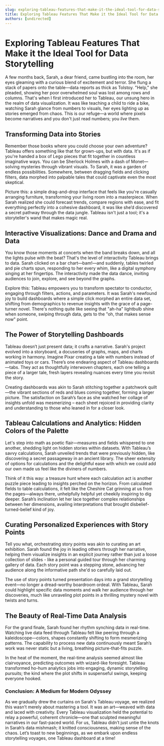 ```yaml
---
slug: exploring-tableau-features-that-make-it-the-ideal-tool-for-data-storytelling
title: Exploring Tableau Features That Make it the Ideal Tool for Data Storytelling
authors: [undirected]
---
```



# Exploring Tableau Features That Make it the Ideal Tool for Data Storytelling

A few months back, Sarah, a dear friend, came bustling into the room, her eyes gleaming with a curious blend of excitement and terror. She flung a stack of papers onto the table—data reports as thick as Tolstoy. "Help," she pleaded, showing her poor overwhelmed soul was lost among rows and columns. That's when I first introduced her to Tableau, our unsung hero in the realm of data visualization. It was like teaching a child to ride a bike, watching Sarah glance from numbers to visuals, her eyes lighting up as stories emerged from chaos. This is our refuge—a world where pixels become narratives and you don't just read numbers; you *live* them.

## Transforming Data into Stories

Remember those books where you could choose your own adventure? Tableau offers something like that for grown-ups, but with data. It's as if you're handed a box of Lego pieces that fit together in countless imaginative ways. You can be Sherlock Holmes with a dash of Monet—solving mysteries through vibrant visuals. To Sarah, it was a garden of endless possibilities. Somewhere, between dragging fields and clicking filters, data morphed into palpable tales that could captivate even the most skeptical. 

Picture this: a simple drag-and-drop interface that feels like you're casually arranging furniture, transforming your living room into a masterpiece. When Sarah realized she could forecast trends, compare regions with ease, and fit everything perfectly into a cohesive dashboard, it was like she’d discovered a secret pathway through the data jungle. Tableau isn't just a tool; it's a storyteller's wand that makes magic real.

## Interactive Visualizations: Dance and Drama and Data

You know those moments at concerts when the band breaks down, and all the lights pulse with the beat? That's the level of interactivity Tableau brings to data. Sarah clicked on a bar chart—bam!—and suddenly, tables twirled and pie charts spun, responding to her every whim, like a digital symphony singing at her fingertips. The interactivity made the data dance, inviting audiences to join, explore, and see beyond the graphs.

Explore this: Tableau empowers you to transform spectator to conductor, engaging through filters, actions, and parameters. It was Sarah's newfound joy to build dashboards where a simple click morphed an entire data set, shifting from demographics to revenue insights with the grace of a page-turner novel. There's nothing quite like seeing that "ah-ha" lightbulb shine when someone, swiping through data, gets to the "oh, that makes sense now" point.

## The Power of Storytelling Dashboards

Tableau doesn’t just present data; it crafts a narrative. Sarah's project evolved into a storyboard, a docuseries of graphs, maps, and charts working in harmony. Imagine Pixar creating a tale with numbers instead of animated toys or cars. There’s one endearing aspect of Tableau dashboards—tabs. They act as thoughtfully interwoven chapters, each one telling a piece of a larger tale, fresh layers revealing nuances every time you revisit the story.

Creating dashboards was akin to Sarah stitching together a patchwork quilt—the vibrant sections of reds and blues coming together, forming a larger picture. The satisfaction on Sarah’s face as she watched her collage of insights unfold was mesmerizing – each sheet rejoiced in providing clarity and understanding to those who leaned in for a closer look.

## Tableau Calculations and Analytics: Hidden Colors of the Palette

Let's step into math as poetic flair—measures and fields whispered to one another, shedding light on hidden stories within datasets. With Tableau’s savvy calculations, Sarah unveiled trends that were previously hidden, like discovering a secret passageway in an ancient library. The sheer extensity of options for calculations and the delightful ease with which we could add our own made us feel like the diviners of numbers.

Think of it this way: a treasure hunt where each calculation act is another puzzle piece leading to insights perched on the horizon. From calculated fields to table calculations, it felt like the Cheshire Cat grinning at us from the pages—always there, unhelpfully helpful yet cheekily inspiring to dig deeper. Sarah’s inclination let her lace together complex relationships between her dimensions, availing interpretations that brought disbelief-turned-belief kind of joy.

## Curating Personalized Experiences with Story Points

Tell you what, orchestrating story points was akin to curating an art exhibition. Sarah found the joy in leading others through her narrative, helping them visualize insights in an explicit journey rather than just a loose collection of slides - like a personal guided tour through her charming gallery of data. Each story point was a stepping stone, advancing her audience along the informative path she'd so carefully laid out.

The use of story points turned presentation days into a grand storytelling event—no longer a dread-worthy boardroom ordeal. With Tableau, Sarah could highlight specific data moments and walk her audience through her discoveries, much like unraveling plot points in a thrilling mystery novel with twists and turns.

## The Beauty of Real-Time Data Analysis

For the grand finale, Sarah found her rhythm synching data in real-time. Watching live data feed through Tableau felt like peering through a kaleidoscope—colors, shapes constantly shifting to form mesmerizing patterns. The capability to process new data continuously meant Sarah’s work was never static but a living, breathing picture-that-fits puzzle.

In the heat of the moment, the real-time analysis seemed almost like clairvoyance, predicting outcomes with wizard-like foresight. Tableau transformed ho-hum analytics jobs into engaging, dynamic storytelling pursuits; the kind where the plot shifts in suspenseful swings, keeping everyone hooked.

### Conclusion: A Medium for Modern Odyssey

As we gradually drew the curtains on Sarah's Tableau voyage, we realized this wasn’t merely about mastering a tool. It was an art—weaved with data and laced with creativity. Every Tableau visualization held the potential to relay a powerful, coherent chronicle—one that sculpted meaningful narratives in our fast-paced world. For us, Tableau didn’t just untie the knots in Sarah’s data mishmash; it knitted consciousness, making sense of the chaos. Let’s toast to new beginnings, as we embark upon endless storytelling voyages, one Tableau dashboard at a time!